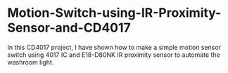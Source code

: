 # Motion-Switch-using-IR-Proximity-Sensor-and-CD4017
In this CD4017 project, I have shown how to make a simple motion sensor switch using 4017 IC and E18-D80NK IR proximity sensor to automate the washroom light.
